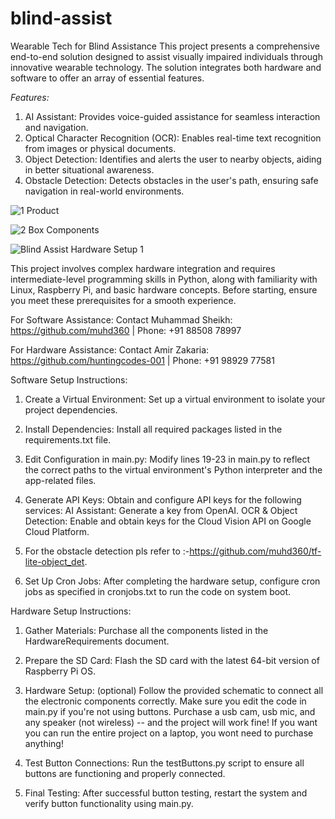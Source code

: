 # blind-assist
Wearable Tech for Blind Assistance This project presents a comprehensive end-to-end solution designed to assist visually impaired individuals through innovative wearable technology. The solution integrates both hardware and software to offer an array of essential features.

*Features:*
1. AI Assistant: Provides voice-guided assistance for seamless interaction and navigation.
2. Optical Character Recognition (OCR): Enables real-time text recognition from images or physical documents.
3. Object Detection: Identifies and alerts the user to nearby objects, aiding in better situational awareness.
4. Obstacle Detection: Detects obstacles in the user's path, ensuring safe navigation in real-world environments.

![1 Product](https://github.com/user-attachments/assets/b5ac72fb-cfcd-46b6-8ed3-f960913db36c)

![2 Box Components](https://github.com/user-attachments/assets/9d0a70d0-51bd-48fe-b1a6-ba85b87df3da)

![Blind Assist Hardware Setup 1](https://github.com/user-attachments/assets/0b62f304-37b7-4859-b856-37b14b7f4cbb)


This project involves complex hardware integration and requires intermediate-level programming skills in Python, along with familiarity with Linux, Raspberry Pi, and basic hardware concepts. Before starting, ensure you meet these prerequisites for a smooth experience.

For Software Assistance:
Contact Muhammad Sheikh: https://github.com/muhd360 | Phone: +91 88508 78997

For Hardware Assistance:
Contact Amir Zakaria: https://github.com/huntingcodes-001 | Phone: +91 98929 77581

Software Setup Instructions:

1. Create a Virtual Environment:
Set up a virtual environment to isolate your project dependencies.

2. Install Dependencies:
Install all required packages listed in the requirements.txt file.

3. Edit Configuration in main.py:
Modify lines 19-23 in main.py to reflect the correct paths to the virtual environment's Python interpreter and the app-related files.

4. Generate API Keys:
Obtain and configure API keys for the following services:
     AI Assistant: Generate a key from OpenAI.
     OCR & Object Detection: Enable and obtain keys for the Cloud Vision API on Google Cloud Platform.

5. For the obstacle detection pls refer to :-https://github.com/muhd360/tf-lite-object_det.

6. Set Up Cron Jobs:
After completing the hardware setup, configure cron jobs as specified in cronjobs.txt to run the code on system boot.


Hardware Setup Instructions:

1. Gather Materials:
Purchase all the components listed in the HardwareRequirements document.

2. Prepare the SD Card:
Flash the SD card with the latest 64-bit version of Raspberry Pi OS.

3. Hardware Setup: (optional)
Follow the provided schematic to connect all the electronic components correctly.
Make sure you edit the code in main.py if you're not using buttons.
Purchase a usb cam, usb mic, and any speaker (not wireless) -- and the project will work fine!
If you want you can run the entire project on a laptop, you wont need to purchase anything!

4. Test Button Connections:
Run the testButtons.py script to ensure all buttons are functioning and properly connected.

5. Final Testing:
After successful button testing, restart the system and verify button functionality using main.py.





